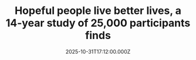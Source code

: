 ---
title: "Hopeful people live better lives, a 14-year study of 25,000 participants finds"
date: 2025-10-31T17:12:00.000Z
category: Human Kindness
externalLink: "https://www.goodgoodgood.co/articles/hopeful-people-live-better-lives-study"
image: ""
excerpt: "It’s the first large-scale, longitudinal study on the power of hope.…"
---